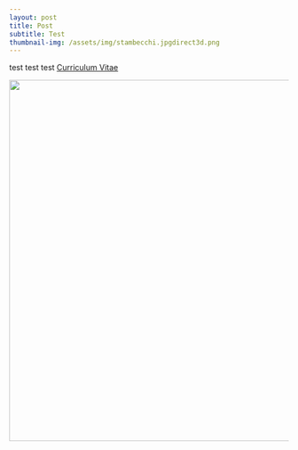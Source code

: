 ```yaml
---
layout: post
title: Post
subtitle: Test
thumbnail-img: /assets/img/stambecchi.jpgdirect3d.png
---
```


test test test [Curriculum Vitae](https://drive.google.com/file/d/1hqm60XJ0-QDLmXFYZ1klpW1z_U_48r6b/view?usp=sharing)

<p align="center">
  <img width=650 src="/assets/img/direct3d.png"/>
</p>
